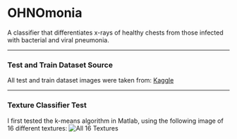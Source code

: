 # OHNOmonia
A classifier that differentiates x-rays of healthy chests from those infected with bacterial and viral pneumonia.

---
### Test and Train Dataset Source
All test and train dataset images were taken from:
[Kaggle](https://www.kaggle.com/paultimothymooney/chest-xray-pneumonia) 

---
### Texture Classifier Test
I first tested the k-means algorithm in Matlab, using the following image of 16 different textures:
![All 16 Textures](https://vie-vacious.github.com/OHNOmonia/brodatz.tif)

